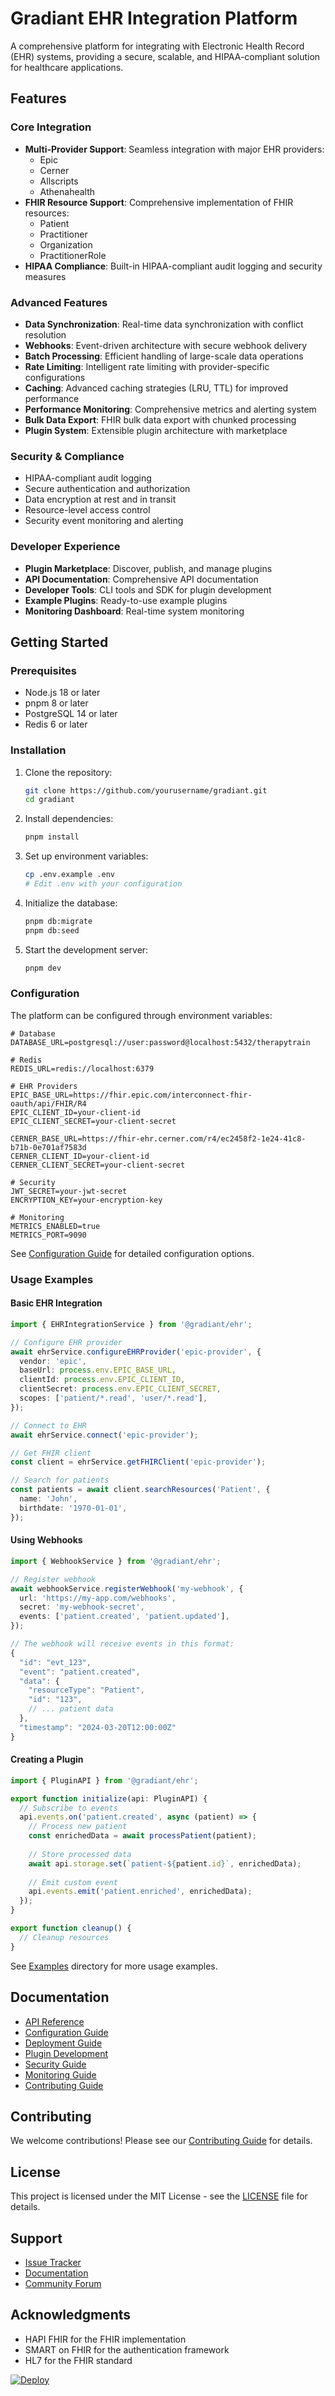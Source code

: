 # Gradiant EHR Integration Platform

A comprehensive platform for integrating with Electronic Health Record (EHR) systems, providing a secure, scalable, and HIPAA-compliant solution for healthcare applications.

## Features

### Core Integration
- **Multi-Provider Support**: Seamless integration with major EHR providers:
  - Epic
  - Cerner
  - Allscripts
  - Athenahealth
- **FHIR Resource Support**: Comprehensive implementation of FHIR resources:
  - Patient
  - Practitioner
  - Organization
  - PractitionerRole
- **HIPAA Compliance**: Built-in HIPAA-compliant audit logging and security measures

### Advanced Features
- **Data Synchronization**: Real-time data synchronization with conflict resolution
- **Webhooks**: Event-driven architecture with secure webhook delivery
- **Batch Processing**: Efficient handling of large-scale data operations
- **Rate Limiting**: Intelligent rate limiting with provider-specific configurations
- **Caching**: Advanced caching strategies (LRU, TTL) for improved performance
- **Performance Monitoring**: Comprehensive metrics and alerting system
- **Bulk Data Export**: FHIR bulk data export with chunked processing
- **Plugin System**: Extensible plugin architecture with marketplace

### Security & Compliance
- HIPAA-compliant audit logging
- Secure authentication and authorization
- Data encryption at rest and in transit
- Resource-level access control
- Security event monitoring and alerting

### Developer Experience
- **Plugin Marketplace**: Discover, publish, and manage plugins
- **API Documentation**: Comprehensive API documentation
- **Developer Tools**: CLI tools and SDK for plugin development
- **Example Plugins**: Ready-to-use example plugins
- **Monitoring Dashboard**: Real-time system monitoring

## Getting Started

### Prerequisites
- Node.js 18 or later
- pnpm 8 or later
- PostgreSQL 14 or later
- Redis 6 or later

### Installation

1. Clone the repository:
   ```bash
   git clone https://github.com/yourusername/gradiant.git
   cd gradiant
   ```

2. Install dependencies:
   ```bash
   pnpm install
   ```

3. Set up environment variables:
   ```bash
   cp .env.example .env
   # Edit .env with your configuration
   ```

4. Initialize the database:
   ```bash
   pnpm db:migrate
   pnpm db:seed
   ```

5. Start the development server:
   ```bash
   pnpm dev
   ```

### Configuration

The platform can be configured through environment variables:

```env
# Database
DATABASE_URL=postgresql://user:password@localhost:5432/therapytrain

# Redis
REDIS_URL=redis://localhost:6379

# EHR Providers
EPIC_BASE_URL=https://fhir.epic.com/interconnect-fhir-oauth/api/FHIR/R4
EPIC_CLIENT_ID=your-client-id
EPIC_CLIENT_SECRET=your-client-secret

CERNER_BASE_URL=https://fhir-ehr.cerner.com/r4/ec2458f2-1e24-41c8-b71b-0e701af7583d
CERNER_CLIENT_ID=your-client-id
CERNER_CLIENT_SECRET=your-client-secret

# Security
JWT_SECRET=your-jwt-secret
ENCRYPTION_KEY=your-encryption-key

# Monitoring
METRICS_ENABLED=true
METRICS_PORT=9090
```

See [Configuration Guide](docs/configuration.md) for detailed configuration options.

### Usage Examples

#### Basic EHR Integration
```typescript
import { EHRIntegrationService } from '@gradiant/ehr';

// Configure EHR provider
await ehrService.configureEHRProvider('epic-provider', {
  vendor: 'epic',
  baseUrl: process.env.EPIC_BASE_URL,
  clientId: process.env.EPIC_CLIENT_ID,
  clientSecret: process.env.EPIC_CLIENT_SECRET,
  scopes: ['patient/*.read', 'user/*.read'],
});

// Connect to EHR
await ehrService.connect('epic-provider');

// Get FHIR client
const client = ehrService.getFHIRClient('epic-provider');

// Search for patients
const patients = await client.searchResources('Patient', {
  name: 'John',
  birthdate: '1970-01-01',
});
```

#### Using Webhooks
```typescript
import { WebhookService } from '@gradiant/ehr';

// Register webhook
await webhookService.registerWebhook('my-webhook', {
  url: 'https://my-app.com/webhooks',
  secret: 'my-webhook-secret',
  events: ['patient.created', 'patient.updated'],
});

// The webhook will receive events in this format:
{
  "id": "evt_123",
  "event": "patient.created",
  "data": {
    "resourceType": "Patient",
    "id": "123",
    // ... patient data
  },
  "timestamp": "2024-03-20T12:00:00Z"
}
```

#### Creating a Plugin
```typescript
import { PluginAPI } from '@gradiant/ehr';

export function initialize(api: PluginAPI) {
  // Subscribe to events
  api.events.on('patient.created', async (patient) => {
    // Process new patient
    const enrichedData = await processPatient(patient);
    
    // Store processed data
    await api.storage.set(`patient-${patient.id}`, enrichedData);
    
    // Emit custom event
    api.events.emit('patient.enriched', enrichedData);
  });
}

export function cleanup() {
  // Cleanup resources
}
```

See [Examples](docs/examples) directory for more usage examples.

## Documentation

- [API Reference](docs/api/README.md)
- [Configuration Guide](docs/configuration.md)
- [Deployment Guide](docs/deployment.md)
- [Plugin Development](docs/plugins/README.md)
- [Security Guide](docs/security.md)
- [Monitoring Guide](docs/monitoring.md)
- [Contributing Guide](CONTRIBUTING.md)

## Contributing

We welcome contributions! Please see our [Contributing Guide](CONTRIBUTING.md) for details.

## License

This project is licensed under the MIT License - see the [LICENSE](LICENSE) file for details.

## Support

- [Issue Tracker](https://github.com/yourusername/gradiant/issues)
- [Documentation](https://docs.gemcity.xyz)
- [Community Forum](https://community.gemcity.xyz)

## Acknowledgments

- HAPI FHIR for the FHIR implementation
- SMART on FHIR for the authentication framework
- HL7 for the FHIR standard

[![Deploy](https://github.com/vivirox/gradiant/actions/workflows/deploy.yml/badge.svg)](https://github.com/vivirox/gradiant/actions/workflows/deploy.yml)
